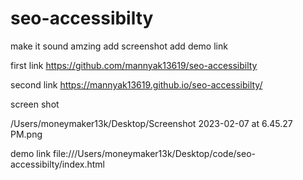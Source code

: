 # seo-accessibilty
make it sound amzing
add screenshot
add demo link


first link
https://github.com/mannyak13619/seo-accessibilty


second link
https://mannyak13619.github.io/seo-accessibilty/



screen shot 

/Users/moneymaker13k/Desktop/Screenshot 2023-02-07 at 6.45.27 PM.png



demo link
file:///Users/moneymaker13k/Desktop/code/seo-accessibilty/index.html
